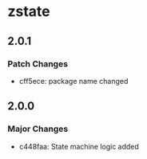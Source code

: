 # zstate

## 2.0.1

### Patch Changes

-   cff5ece: package name changed

## 2.0.0

### Major Changes

-   c448faa: State machine logic added

